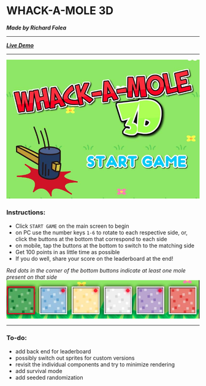 # WHACK-A-MOLE 3D
***Made by Richard Folea***
___
***[Live Demo](https://aelof3.github.io/wam/)***
___
![img1](readme_img_1.jpg)

### **Instructions:**
- Click `START GAME` on the main screen to begin
- on PC use the number keys `1-6` to rotate to each respective side,
    or, click the buttons at the bottom that correspond to each side
- on mobile, tap the buttons at the bottom to switch to the matching side
- Get 100 points in as little time as possible
- If you do well, share your score on the leaderboard at the end!

*Red dots in the corner of the bottom buttons indicate at least one mole present on that side*
![img2](readme_img_2.jpg)  
___  

### To-do:
- add back end for leaderboard
- possibly switch out sprites for custom versions
- revisit the individual components and try to minimize rendering
- add survival mode
- add seeded randomization